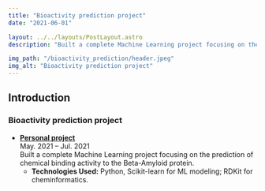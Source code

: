 ```yaml
---
title: "Bioactivity prediction project"
date: "2021-06-01"

layout: ../../layouts/PostLayout.astro
description: "Built a complete Machine Learning project focusing on the prediction of chemical binding activity to the Beta-Amyloid protein."

img_path: "/bioactivity_prediction/header.jpeg"
img_alt: "Bioactivity prediction project"
---
```


## Introduction

### Bioactivity prediction project

- **[Personal project](https://github.com/gromdimon/Bioactivity_prediction_project)**\
  May. 2021 – Jul. 2021\
  Built a complete Machine Learning project focusing on the prediction of chemical binding activity to the Beta-Amyloid protein.
  - **Technologies Used:** Python, Scikit-learn for ML modeling; RDKit for cheminformatics.
